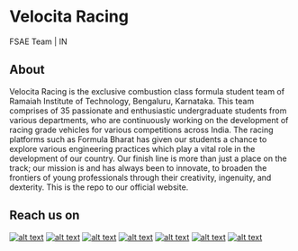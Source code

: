 # Velocita Racing 
FSAE Team | IN
## About
Velocita Racing is the exclusive combustion class formula student team of Ramaiah Institute of Technology, Bengaluru, Karnataka. This team comprises of 35 passionate and enthusiastic undergraduate students from various departments, who are continuously working on the development of racing grade vehicles for various competitions across India. 
The racing platforms such as Formula Bharat has given our students a chance to explore various engineering practices which play a vital role in the development of our country. Our finish line is more than just a place on the track; our mission is and has always been to innovate, to broaden the frontiers of young professionals through their creativity, ingenuity, and dexterity.
This is the repo to our official website.

## Reach us on

[![alt text][1.1]][1]
[![alt text][2.1]][2]
[![alt text][3.1]][3]
[![alt text][4.1]][4]
[![alt text][5.1]][5]
[![alt text][6.1]][6]
[![alt text][7.1]][7]

[1.1]: http://velocitaracing.github.io/readme/icons8-internet-48.png
[2.1]: https://socialvelocita.github.io/imagesaug/instagram2x.png
[3.1]: http://velocitaracing.github.io/readme/icons8-facebook-circled-48.png
[4.1]: http://velocitaracing.github.io/readme/icons8-twitter-48.png
[5.1]: http://velocitaracing.github.io/readme/icons8-play-button-48.png
[6.1]: http://velocitaracing.github.io/readme/icons8-linkedin-48.png
[7.1]: http://velocitaracing.github.io/readme/icons8-google-maps-48.png

[1]: https://velocitaracing.github.io/
[2]: http://www.instagram.com/officialvelocitaracing
[3]: http://www.facebook.com/velocitaracing
[4]: https://twitter.com/RacingVelocita
[5]: https://www.youtube.com/c/velocitaracing
[6]: https://www.linkedin.com/company/velocitaracing
[7]: https://g.page/velocita-racing?share
